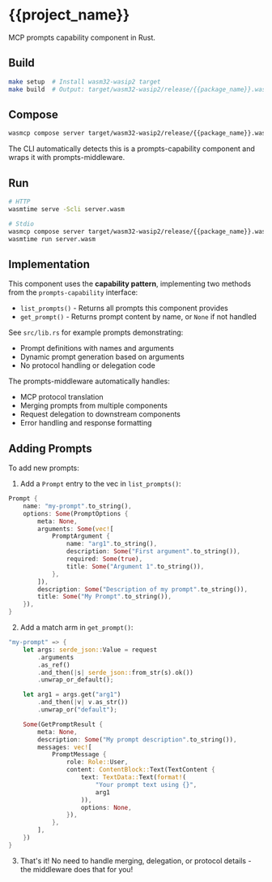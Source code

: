 # {{project_name}}

MCP prompts capability component in Rust.

## Build

```bash
make setup  # Install wasm32-wasip2 target
make build  # Output: target/wasm32-wasip2/release/{{package_name}}.wasm
```

## Compose

```bash
wasmcp compose server target/wasm32-wasip2/release/{{package_name}}.wasm -o server.wasm
```

The CLI automatically detects this is a prompts-capability component and wraps it with prompts-middleware.

## Run

```bash
# HTTP
wasmtime serve -Scli server.wasm

# Stdio
wasmcp compose server target/wasm32-wasip2/release/{{package_name}}.wasm -t stdio -o server.wasm
wasmtime run server.wasm
```

## Implementation

This component uses the **capability pattern**, implementing two methods from the `prompts-capability` interface:

- `list_prompts()` - Returns all prompts this component provides
- `get_prompt()` - Returns prompt content by name, or `None` if not handled

See `src/lib.rs` for example prompts demonstrating:
- Prompt definitions with names and arguments
- Dynamic prompt generation based on arguments
- No protocol handling or delegation code

The prompts-middleware automatically handles:
- MCP protocol translation
- Merging prompts from multiple components
- Request delegation to downstream components
- Error handling and response formatting

## Adding Prompts

To add new prompts:

1. Add a `Prompt` entry to the vec in `list_prompts()`:

```rust
Prompt {
    name: "my-prompt".to_string(),
    options: Some(PromptOptions {
        meta: None,
        arguments: Some(vec![
            PromptArgument {
                name: "arg1".to_string(),
                description: Some("First argument".to_string()),
                required: Some(true),
                title: Some("Argument 1".to_string()),
            },
        ]),
        description: Some("Description of my prompt".to_string()),
        title: Some("My Prompt".to_string()),
    }),
}
```

2. Add a match arm in `get_prompt()`:

```rust
"my-prompt" => {
    let args: serde_json::Value = request
        .arguments
        .as_ref()
        .and_then(|s| serde_json::from_str(s).ok())
        .unwrap_or_default();

    let arg1 = args.get("arg1")
        .and_then(|v| v.as_str())
        .unwrap_or("default");

    Some(GetPromptResult {
        meta: None,
        description: Some("My prompt description".to_string()),
        messages: vec![
            PromptMessage {
                role: Role::User,
                content: ContentBlock::Text(TextContent {
                    text: TextData::Text(format!(
                        "Your prompt text using {}",
                        arg1
                    )),
                    options: None,
                }),
            },
        ],
    })
}
```

3. That's it! No need to handle merging, delegation, or protocol details - the middleware does that for you!
